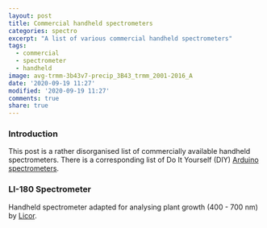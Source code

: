 ```yaml
---
layout: post
title: Commercial handheld spectrometers
categories: spectro
excerpt: "A list of various commercial handheld spectrometers"
tags:
  - commercial
  - spectrometer
  - handheld
image: avg-trmm-3b43v7-precip_3B43_trmm_2001-2016_A
date: '2020-09-19 11:27'
modified: '2020-09-19 11:27'
comments: true
share: true
---
```


### Introduction

This post is a rather disorganised list of commercially available handheld spectrometers.  There is a corresponding list of Do It Yourself (DIY) [Arduino spectrometers](../spectro-articles-DIY).

### LI-180 Spectrometer

Handheld spectrometer adapted for analysing plant growth (400 - 700 nm) by [Licor](https://www.licor.com/env/products/light/spectrometer.html).
